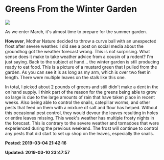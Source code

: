 # Greens From the Winter Garden

![](../../images/20190228_071422_0.jpg)

As we enter March, it's almost time to prepare for the summer garden. 

**However**, Mother Nature decided to throw a curve ball with an unexpected frost after severe weather. I 
did see a post on social media about the groundhog got the weather forecast wrong. This is not surprising. 
What sense does it make to take weather advice from a cousin of a rodent? I'm just saying. Back to the 
subject at hand... the winter garden is still producing ready to eat food. This is a picture of a mustard 
green that I pulled from the garden. As you can see it is as long as my arm, which is over two feet in 
length. There were multiple leaves on the stalk like this one. 

In total, I picked about 2 pounds of greens 
and still didn't make a dent in the on hand supply. I think part of the reason for the greens being able to 
grow so large is due to the large amounts of rain that have taken place in recent weeks. Also being able to 
control the snails, catepillar worms, and other pests that feed on them with a mixture of salt and flour 
has helped. Without this occasional pest control, they would devour the leaves resulting in holes or entire 
leaves missing. This week's weather has multiple frosty nights in the forecast. This is contrary to the 
severe weather and tornadoes that were experienced during the previous weekend. The frost will continue to 
control any pests that did start to set up shop on the leaves, especially the snails.

**Posted: 2019-03-04 21:42:16** 

**Updated: 2019-03-10 23:47:57** 

